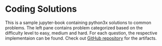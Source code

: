 # Coding Solutions

This is a sample jupyter-book containing python3x solutions to common problems.
The left pane contains problem categorized based on the difficulty level to easy, medium and hard. For each question, the respective implementaion can be found.
Check out [GitHub repository](https://github.com/AbiShanna/JupyterBook) for the artifacts.


```{tableofcontents}
```
